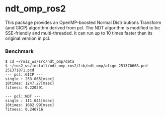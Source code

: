 # ndt_omp_ros2
This package provides an OpenMP-boosted Normal Distributions Transform (and GICP) algorithm derived from pcl. The NDT algorithm is modified to be SSE-friendly and multi-threaded. It can run up to 10 times faster than its original version in pcl.

### Benchmark
```
$ cd ~/ros2_ws/src/ndt_omp/data
$ ~/ros2_ws/install/ndt_omp_ros2/lib/ndt_omp/align 251370668.pcd 251371071.pcd
--- pcl::GICP ---
single : 253.065[msec]
10times: 1247.27[msec]
fitness: 0.220291

--- pcl::NDT ---
single : 111.041[msec]
10times: 1082.99[msec]
fitness: 0.246716